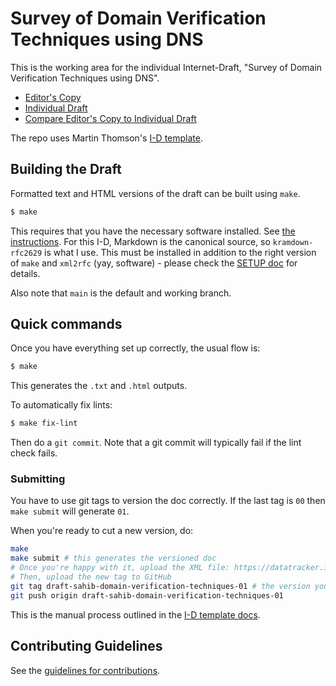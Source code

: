 # Survey of Domain Verification Techniques using DNS

This is the working area for the individual Internet-Draft, "Survey of Domain Verification Techniques using DNS".

* [Editor's Copy](https://ShivanKaul.github.io/draft-sahib-domain-verification-techniques/#go.draft-sahib-domain-verification-techniques-latest.html)
* [Individual Draft](https://tools.ietf.org/html/draft-sahib-domain-verification-techniques-latest)
* [Compare Editor's Copy to Individual Draft](https://ShivanKaul.github.io/draft-sahib-domain-verification-techniques/#go.draft-sahib-domain-verification-techniques-latest.diff)

The repo uses Martin Thomson's [I-D template](https://github.com/martinthomson/i-d-template).

## Building the Draft

Formatted text and HTML versions of the draft can be built using `make`.

```sh
$ make
```

This requires that you have the necessary software installed.  See
[the instructions](https://github.com/martinthomson/i-d-template/blob/master/doc/SETUP.md). For this I-D, Markdown is the canonical source, so `kramdown-rfc2629` is what I use. This must be installed in addition to the right version of `make` and `xml2rfc` (yay, software) - please check the [SETUP doc](https://github.com/martinthomson/i-d-template/blob/master/doc/SETUP.md) for details. 

Also note that `main` is the default and working branch.

## Quick commands

Once you have everything set up correctly, the usual flow is:

```sh
$ make
```

This generates the `.txt` and `.html` outputs. 

To automatically fix lints:
```sh
$ make fix-lint
```

Then do a `git commit`. Note that a git commit will typically fail if the lint check fails.

### Submitting
You have to use git tags to version the doc correctly. If the last tag is `00` then `make submit` will generate `01`. 

When you're ready to cut a new version, do:
```sh
make 
make submit # this generates the versioned doc
# Once you're happy with it, upload the XML file: https://datatracker.ietf.org/submit/
# Then, upload the new tag to GitHub
git tag draft-sahib-domain-verification-techniques-01 # the version you just uploaded to datatracker
git push origin draft-sahib-domain-verification-techniques-01
```

This is the manual process outlined in the [I-D template docs](https://github.com/martinthomson/i-d-template/blob/main/doc/SUBMITTING.md#manual-process). 

## Contributing Guidelines

See the
[guidelines for contributions](https://github.com/ShivanKaul/draft-sahib-domain-verification-techniques/blob/main/CONTRIBUTING.md).
